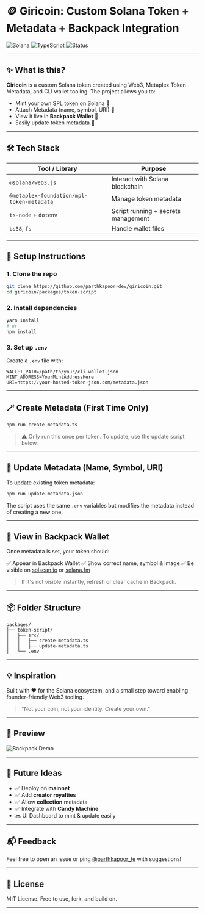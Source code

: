 # 🪙 Giricoin: Custom Solana Token + Metadata + Backpack Integration

![Solana](https://img.shields.io/badge/Solana-Token-blueviolet?logo=solana)
![TypeScript](https://img.shields.io/badge/TypeScript-Code-blue?logo=typescript)
![Status](https://img.shields.io/badge/Live-Devnet-brightgreen?logo=solana)

---

## ✨ What is this?

**Giricoin** is a custom Solana token created using Web3, Metaplex Token Metadata, and CLI wallet tooling. The project allows you to:

- Mint your own SPL token on Solana 🚀
- Attach Metadata (name, symbol, URI) 🎨
- View it live in **Backpack Wallet** 🦊
- Easily update token metadata 💫

---

## 🛠️ Tech Stack

| Tool / Library                      | Purpose                              |
|-----------------------------------|--------------------------------------|
| `@solana/web3.js`                 | Interact with Solana blockchain      |
| `@metaplex-foundation/mpl-token-metadata` | Manage token metadata            |
| `ts-node` + `dotenv`              | Script running + secrets management  |
| `bs58`, `fs`                      | Handle wallet files                  |

---

## 🚧 Setup Instructions

### 1. Clone the repo
```bash
git clone https://github.com/parthkapoor-dev/giricoin.git
cd giricoin/packages/token-script
```

### 2. Install dependencies
```bash
yarn install
# or
npm install
```

### 3. Set up `.env`
Create a `.env` file with:
```dotenv
WALLET_PATH=/path/to/your/cli-wallet.json
MINT_ADDRESS=YourMintAddressHere
URI=https://your-hosted-token-json.com/metadata.json
```

---

## 🪄 Create Metadata (First Time Only)

```bash
npm run create-metadata.ts
```

> ⚠️ Only run this once per token. To update, use the update script below.

---

## 🔁 Update Metadata (Name, Symbol, URI)

To update existing token metadata:

```bash
npm run update-metadata.json
```

The script uses the same `.env` variables but modifies the metadata instead of creating a new one.

---

## 👀 View in Backpack Wallet

Once metadata is set, your token should:

✅ Appear in Backpack Wallet
✅ Show correct name, symbol & image
✅ Be visible on [solscan.io](https://solscan.io/) or [solana.fm](https://solana.fm/)

> If it's not visible instantly, refresh or clear cache in Backpack.

---

## 📦 Folder Structure
```
packages/
├── token-script/
│   ├── src/
│   │   ├── create-metadata.ts
│   │   ├── update-metadata.ts
│   └── .env
```

---

## 💡 Inspiration

Built with ❤️ for the Solana ecosystem, and a small step toward enabling founder-friendly Web3 tooling.

> "Not your coin, not your identity. Create your own."

---

## 📸 Preview

![Backpack Demo](https://media.giphy.com/media/v1.Y2lkPTc5MGI3NjExdmhqbW02NWFtZnVmbHYzM2diMTZjcTBnbGF1eXNzOXd5YzBmZGh1MyZlcD12MV9naWZzX3NlYXJjaCZjdD1n/l0MYB8Ory7Hqefo9a/giphy.gif)

---

## 🧪 Future Ideas

- ✅ Deploy on **mainnet**
- ✅ Add **creator royalties**
- ✅ Allow **collection** metadata
- ✅ Integrate with **Candy Machine**
- 🔜 UI Dashboard to mint & update easily

---

## 📬 Feedback

Feel free to open an issue or ping [@parthkapoor_te](https://twitter.com/parthkapoor_te) with suggestions!

---

## 🔐 License

MIT License. Free to use, fork, and build on.

---
